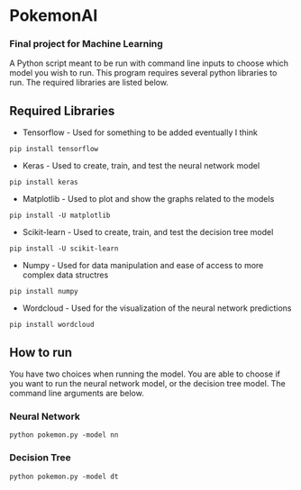 # PokemonAI
### Final project for Machine Learning
A Python script meant to be run with command line inputs to choose which model you wish to run.
This program requires several python libraries to run. The required libraries are listed below.

## Required Libraries
* Tensorflow - Used for something to be added eventually I think
```
pip install tensorflow
```
* Keras - Used to create, train, and test the neural network model
```
pip install keras
```
* Matplotlib - Used to plot and show the graphs related to the models
```
pip install -U matplotlib
```
* Scikit-learn - Used to create, train, and test the decision tree model
```
pip install -U scikit-learn
```
* Numpy - Used for data manipulation and ease of access to more complex data structres
```
pip install numpy
```
* Wordcloud - Used for the visualization of the neural network predictions
```
pip install wordcloud
```
## How to run
You have two choices when running the model. You are able to choose if you want to run
the neural network model, or the decision tree model. The command line arguments are below.

### Neural Network
```
python pokemon.py -model nn
```
### Decision Tree
```
python pokemon.py -model dt
```

